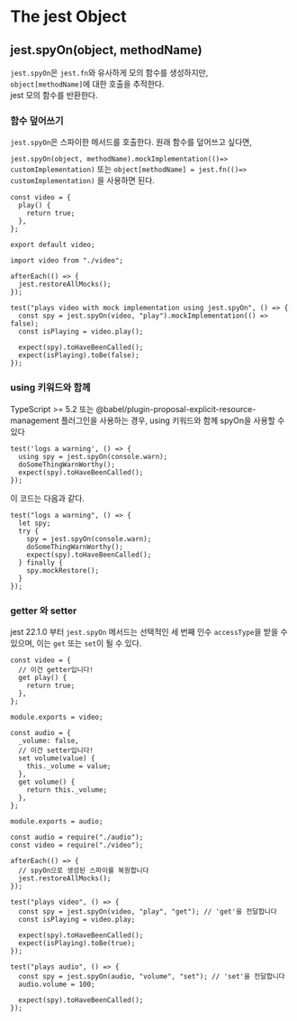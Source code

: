 # The jest Object

## jest.spyOn(object, methodName)

`jest.spyOn`은 `jest.fn`와 유사하게 모의 함수를 생성하지만,  
`object[methodName]`에 대한 호출을 추적한다.  
jest 모의 함수를 반환한다.

### 함수 덮어쓰기

`jest.spyOn`은 스파이한 메서드를 호출한다. 원래 함수를 덮어쓰고 싶다면,

`jest.spyOn(object, methodName).mockImplementation(()=> customImplementation)` 또는
`object[methodName] = jest.fn(()=> customImplementation)`
을 사용하면 된다.

```tsx
const video = {
  play() {
    return true;
  },
};

export default video;
```

```tsx
import video from "./video";

afterEach(() => {
  jest.restoreAllMocks();
});

test("plays video with mock implementation using jest.spyOn", () => {
  const spy = jest.spyOn(video, "play").mockImplementation(() => false);
  const isPlaying = video.play();

  expect(spy).toHaveBeenCalled();
  expect(isPlaying).toBe(false);
});
```

### using 키워드와 함께

TypeScript >= 5.2 또는 @babel/plugin-proposal-explicit-resource-management 플러그인을 사용하는 경우, using 키워드와 함께 spyOn을 사용할 수 있다

```tsx
test('logs a warning', () => {
  using spy = jest.spyOn(console.warn);
  doSomeThingWarnWorthy();
  expect(spy).toHaveBeenCalled();
});

```

이 코드는 다음과 같다.

```tsx
test("logs a warning", () => {
  let spy;
  try {
    spy = jest.spyOn(console.warn);
    doSomeThingWarnWorthy();
    expect(spy).toHaveBeenCalled();
  } finally {
    spy.mockRestore();
  }
});
```

### getter 와 setter

jest 22.1.0 부터 `jest.spyOn` 메서드는 선택적인 세 번째 인수 `accessType`을 받을 수 있으며, 이는 `get` 또는 `set`이 될 수 있다.

```tsx
const video = {
  // 이건 getter입니다!
  get play() {
    return true;
  },
};

module.exports = video;

const audio = {
  _volume: false,
  // 이건 setter입니다!
  set volume(value) {
    this._volume = value;
  },
  get volume() {
    return this._volume;
  },
};

module.exports = audio;
```

```tsx
const audio = require("./audio");
const video = require("./video");

afterEach(() => {
  // spyOn으로 생성된 스파이를 복원합니다
  jest.restoreAllMocks();
});

test("plays video", () => {
  const spy = jest.spyOn(video, "play", "get"); // 'get'을 전달합니다
  const isPlaying = video.play;

  expect(spy).toHaveBeenCalled();
  expect(isPlaying).toBe(true);
});

test("plays audio", () => {
  const spy = jest.spyOn(audio, "volume", "set"); // 'set'을 전달합니다
  audio.volume = 100;

  expect(spy).toHaveBeenCalled();
});
```
